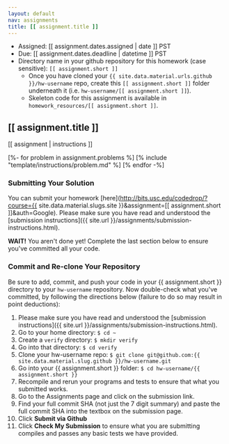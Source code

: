 ```yaml
---
layout: default
nav: assignments
title: [[ assignment.title ]]
---
```


- Assigned: [[ assignment.dates.assigned | date ]] PST
- Due: [[ assignment.dates.deadline | datetime ]] PST
- Directory name in your github repository for this homework (case sensitive): `[[ assignment.short ]]`
   - Once you have cloned your `{{ site.data.material.urls.github }}/hw-username` repo, create this `[[ assignment.short ]]` folder underneath it (i.e. `hw-username/[[ assignment.short ]]`).
   - Skeleton code for this assignment is available in `homework_resources/[[ assignment.short ]]`.

## [[ assignment.title ]]

[[ assignment | instructions ]]

[%- for problem in assignment.problems %]
[% include "template/instructions/problem.md" %]
[% endfor -%]

### Submitting Your Solution

You can submit your homework [here](http://bits.usc.edu/codedrop/?course={{ site.data.material.slugs.site }}&assignment=[[ assignment.short ]]&auth=Google).
Please make sure you have read and understood the [submission instructions]({{ site.url }}/assignments/submission-instructions.html).

**WAIT!** You aren't done yet!
Complete the last section below to ensure you've committed all your code.

### Commit and Re-clone Your Repository

Be sure to add, commit, and push your code in your {{ assignment.short }} directory to your `hw-username` repository.
Now double-check what you've committed, by following the directions below (failure to do so may result in point deductions):

1. Please make sure you have read and understood the [submission instructions]({{ site.url }}/assignments/submission-instructions.html).
1. Go to your home directory: `$ cd ~`
2. Create a `verify` directory: `$ mkdir verify`
3. Go into that directory: `$ cd verify`
4. Clone your hw-username repo: `$ git clone git@github.com:{{ site.data.material.slug.github }}/hw-username.git`
5. Go into your {{ assignment.short }} folder: `$ cd hw-username/{{ assignment.short }}`
6. Recompile and rerun your programs and tests to ensure that what you submitted works.
7. Go to the Assignments page and click on the submission link.
8. Find your full commit SHA (not just the 7 digit summary) and paste the full commit SHA into the textbox on the submission page.
9. Click **Submit via Github**
10. Click **Check My Submission** to ensure what you are submitting compiles and passes any basic tests we have provided.
